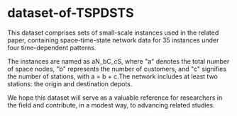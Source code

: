 # dataset-of-TSPDSTS

This dataset comprises sets of small-scale instances used in the related paper, containing space-time-state network data for 35 instances under four time-dependent patterns.

The instances are named as aN_bC_cS, where "a" denotes the total number of space nodes, "b" represents the number of customers, and "c" signifies the number of stations, with a = b + c.The network includes at least two stations: the origin and destination depots. 

We hope this dataset will serve as a valuable reference for researchers in the field and contribute, in a modest way, to advancing related studies.
